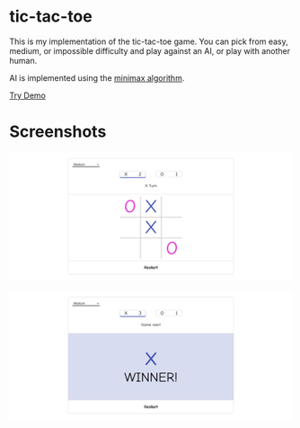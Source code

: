 # tic-tac-toe

This is my implementation of the tic-tac-toe game. You can pick from easy, medium, or impossible difficulty and play against an AI, or play with another human.

AI is implemented using the [minimax algorithm](https://en.wikipedia.org/wiki/Minimax).

[Try Demo](https://updatedmyjournal.github.io/tic-tac-toe/)

# Screenshots
![screenshot1](res/screenshots/Screenshot1.png)

![screenshot2](res/screenshots/Screenshot2.png)
